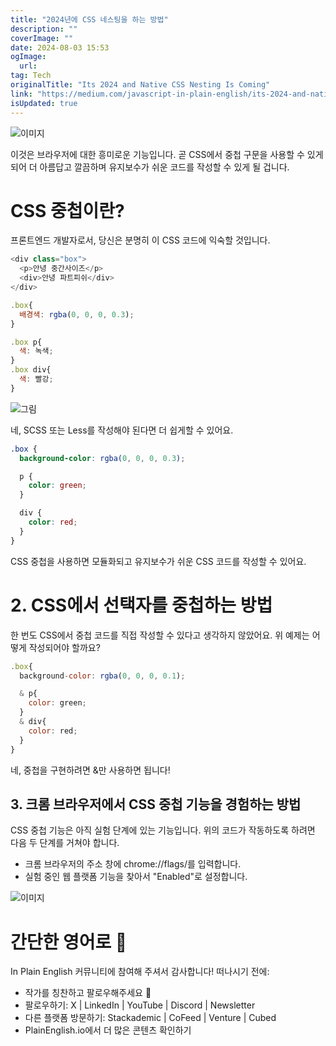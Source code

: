 ```yaml
---
title: "2024년에 CSS 네스팅을 하는 방법"
description: ""
coverImage: ""
date: 2024-08-03 15:53
ogImage: 
  url: 
tag: Tech
originalTitle: "Its 2024 and Native CSS Nesting Is Coming"
link: "https://medium.com/javascript-in-plain-english/its-2024-and-native-css-nesting-is-coming-33f844ce95cd"
isUpdated: true
---
```






![이미지](/assets/img/Its2024andNativeCSSNestingIsComing_0.png)

이것은 브라우저에 대한 흥미로운 기능입니다. 곧 CSS에서 중첩 구문을 사용할 수 있게 되어 더 아름답고 깔끔하며 유지보수가 쉬운 코드를 작성할 수 있게 될 겁니다.

# CSS 중첩이란?

프론트엔드 개발자로서, 당신은 분명히 이 CSS 코드에 익숙할 것입니다.

<div class="content-ad"></div>

```js
<div class="box">
  <p>안녕 중간사이즈</p>
  <div>안녕 파트피쉬</div>
</div>
```

```js
.box{
  배경색: rgba(0, 0, 0, 0.3);
}
```

```js
.box p{
  색: 녹색;
}
.box div{
  색: 빨강;
}
```

![그림](/assets/img/Its2024andNativeCSSNestingIsComing_1.png)

<div class="content-ad"></div>

네, SCSS 또는 Less를 작성해야 된다면 더 쉽게할 수 있어요.

```scss
.box {
  background-color: rgba(0, 0, 0, 0.3);

  p {
    color: green;
  }

  div {
    color: red;
  }
}
```

CSS 중첩을 사용하면 모듈화되고 유지보수가 쉬운 CSS 코드를 작성할 수 있어요.

<div class="content-ad"></div>

# 2. CSS에서 선택자를 중첩하는 방법

한 번도 CSS에서 중첩 코드를 직접 작성할 수 있다고 생각하지 않았어요. 위 예제는 어떻게 작성되어야 할까요?

```js
.box{
  background-color: rgba(0, 0, 0, 0.1);

  & p{
    color: green;
  }
  & div{
    color: red;
  }
}
```

<div class="content-ad"></div>

네, 중첩을 구현하려면 &만 사용하면 됩니다!

## 3. 크롬 브라우저에서 CSS 중첩 기능을 경험하는 방법

CSS 중첩 기능은 아직 실험 단계에 있는 기능입니다. 위의 코드가 작동하도록 하려면 다음 두 단계를 거쳐야 합니다.

- 크롬 브라우저의 주소 창에 chrome://flags/를 입력합니다.
- 실험 중인 웹 플랫폼 기능을 찾아서 "Enabled"로 설정합니다.

<div class="content-ad"></div>

![이미지](/assets/img/Its2024andNativeCSSNestingIsComing_2.png)

# 간단한 영어로 🚀

In Plain English 커뮤니티에 참여해 주셔서 감사합니다! 떠나시기 전에:

- 작가를 칭찬하고 팔로우해주세요 ️👏️️
- 팔로우하기: X | LinkedIn | YouTube | Discord | Newsletter
- 다른 플랫폼 방문하기: Stackademic | CoFeed | Venture | Cubed
- PlainEnglish.io에서 더 많은 콘텐츠 확인하기
